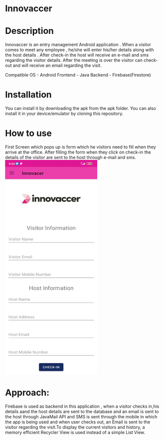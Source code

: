 # Innovaccer

# Description
Innovaccer is an entry management Android application . When a visitor comes to meet any employee , he/she will enter his/her details along with the host details . After check-in the host will receive an e-mail and sms regarding the visitor details. After the meeting is over the visitor can check-out and will receive an email regarding the visit.

Compatible OS - Android
Frontend - Java
Backend - Firebase(Firestore)

# Installation

You can install it by downloading the apk from the apk folder.
You can also install it in your device/emulator by cloning this repository.

# How to use
First Screen which pops up is form which he visitors need to fill when they arrive at the office. After filling the form when they click on check-in the details of the visitor are sent to the host through e-mail and sms.
<br/>
<img src="https://github.com/ashishav07/Innovaccer/blob/master/New%20folder/form.png" height = "700" width = "300">
<br/>
# Approach:
Firebase is used as backend in this application , when a visitor checks in,his details aand the host details are sent to the database and an email is sent to the host through JavaMail API and SMS is sent through the mobile in which the app is being used and when user checks out, an Email is sent to the visitor regarding the visit.To display the current visitors and history, a memory efficient Recycler View is used instead of a simple List View.
